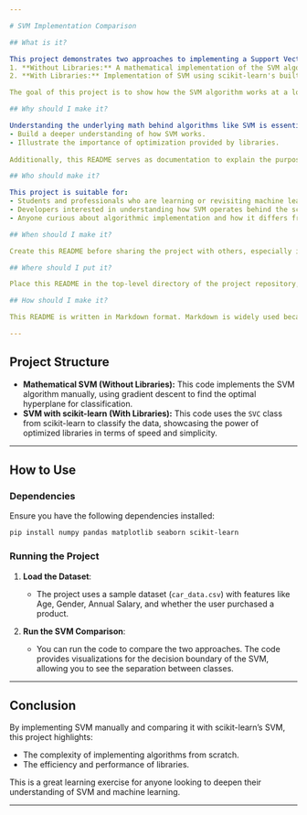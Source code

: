```yaml
---

# SVM Implementation Comparison

## What is it?

This project demonstrates two approaches to implementing a Support Vector Machine (SVM) classifier:
1. **Without Libraries:** A mathematical implementation of the SVM algorithm from scratch using basic Python constructs.
2. **With Libraries:** Implementation of SVM using scikit-learn's built-in `SVC` class, a widely used machine learning library.

The goal of this project is to show how the SVM algorithm works at a lower level, while also demonstrating the convenience and efficiency provided by machine learning libraries.

## Why should I make it?

Understanding the underlying math behind algorithms like SVM is essential for anyone interested in machine learning. By seeing both the manual and library-based implementation side by side, this project helps:
- Build a deeper understanding of how SVM works.
- Illustrate the importance of optimization provided by libraries.
  
Additionally, this README serves as documentation to explain the purpose and usage of the code, making it easier for others to understand and contribute.

## Who should make it?

This project is suitable for:
- Students and professionals who are learning or revisiting machine learning concepts.
- Developers interested in understanding how SVM operates behind the scenes.
- Anyone curious about algorithmic implementation and how it differs from using machine learning libraries.

## When should I make it?

Create this README before sharing the project with others, especially if you plan to make the project public. It’s good practice to include documentation right at the beginning so that anyone new to the project understands its purpose and usage quickly.

## Where should I put it?

Place this README in the top-level directory of the project repository, so that anyone visiting the project can easily find and understand what the project is about. If using GitHub, Bitbucket, or GitLab, the README will be displayed automatically on the main project page.

## How should I make it?

This README is written in Markdown format. Markdown is widely used because it allows for lightweight formatting like headers, lists, and links, making it easy to read. You can write it using any text editor or Markdown editor like Visual Studio Code, Typora, or even use online editors like StackEdit.

---
```


## Project Structure

- **Mathematical SVM (Without Libraries):** This code implements the SVM algorithm manually, using gradient descent to find the optimal hyperplane for classification.
- **SVM with scikit-learn (With Libraries):** This code uses the `SVC` class from scikit-learn to classify the data, showcasing the power of optimized libraries in terms of speed and simplicity.

---

## How to Use

### Dependencies
Ensure you have the following dependencies installed:

```bash
pip install numpy pandas matplotlib seaborn scikit-learn
```

### Running the Project

1. **Load the Dataset**: 
   - The project uses a sample dataset (`car_data.csv`) with features like Age, Gender, Annual Salary, and whether the user purchased a product.

2. **Run the SVM Comparison**:
   - You can run the code to compare the two approaches. The code provides visualizations for the decision boundary of the SVM, allowing you to see the separation between classes.

---

## Conclusion

By implementing SVM manually and comparing it with scikit-learn’s SVM, this project highlights:
- The complexity of implementing algorithms from scratch.
- The efficiency and performance of libraries.
  
This is a great learning exercise for anyone looking to deepen their understanding of SVM and machine learning.

---
